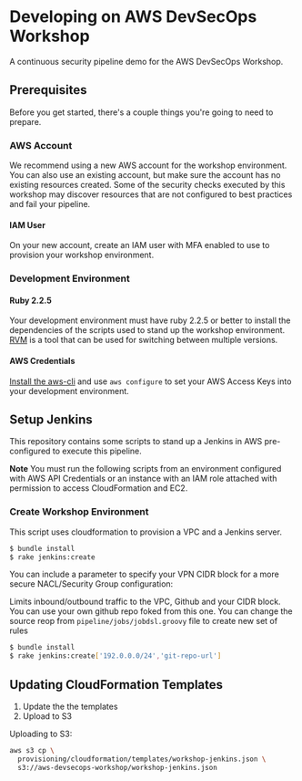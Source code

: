 # Developing on AWS DevSecOps Workshop
A continuous security pipeline demo for the AWS DevSecOps Workshop.

## Prerequisites
Before you get started, there's a couple things you're going to need to prepare.

### AWS Account
We recommend using a new AWS account for the workshop environment. You can also use an existing account, but make sure the account has no existing resources created. Some of the security checks executed by this workshop may discover resources that are not configured to best practices and fail your pipeline.

#### IAM User
On your new account, create an IAM user with MFA enabled to use to provision your workshop environment.

### Development Environment

#### Ruby 2.2.5
Your development environment must have ruby 2.2.5 or better to install the dependencies of the scripts used to stand up the workshop environment. [RVM](https://rvm.io/) is a tool that can be used for switching between multiple versions.

#### AWS Credentials
[Install the aws-cli](http://docs.aws.amazon.com/cli/latest/userguide/installing.html#install-bundle-other-os) and use `aws configure` to set your AWS Access Keys into your development environment.

## Setup Jenkins
This repository contains some scripts to stand up a Jenkins in AWS pre-configured to execute this pipeline.

**Note** You must run the following scripts from an environment configured with AWS API Credentials or an instance with an IAM role attached with permission to access CloudFormation and EC2.

### Create Workshop Environment
This script uses cloudformation to provision a VPC and a Jenkins server.

```bash
$ bundle install
$ rake jenkins:create
```

You can include a parameter to specify your VPN CIDR block for a more secure NACL/Security Group configuration:

Limits inbound/outbound traffic to the VPC, Github and your CIDR block. You can use your own github repo foked from this one. 
You can change the source reop from `pipeline/jobs/jobdsl.groovy` file to create new set of rules
```bash
$ bundle install
$ rake jenkins:create['192.0.0.0/24','git-repo-url']
```

## Updating CloudFormation Templates

1. Update the  the templates
2. Upload to S3

Uploading to S3:
```bash
aws s3 cp \
  provisioning/cloudformation/templates/workshop-jenkins.json \
  s3://aws-devsecops-workshop/workshop-jenkins.json
```
